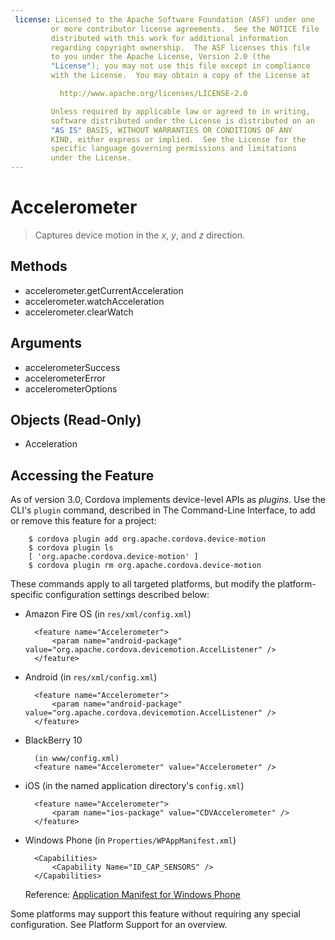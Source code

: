 ```yaml
---
 license: Licensed to the Apache Software Foundation (ASF) under one
         or more contributor license agreements.  See the NOTICE file
         distributed with this work for additional information
         regarding copyright ownership.  The ASF licenses this file
         to you under the Apache License, Version 2.0 (the
         "License"); you may not use this file except in compliance
         with the License.  You may obtain a copy of the License at

           http://www.apache.org/licenses/LICENSE-2.0

         Unless required by applicable law or agreed to in writing,
         software distributed under the License is distributed on an
         "AS IS" BASIS, WITHOUT WARRANTIES OR CONDITIONS OF ANY
         KIND, either express or implied.  See the License for the
         specific language governing permissions and limitations
         under the License.
---
```


# Accelerometer

> Captures device motion in the _x_, _y_, and _z_ direction.

## Methods

- accelerometer.getCurrentAcceleration
- accelerometer.watchAcceleration
- accelerometer.clearWatch

## Arguments

- accelerometerSuccess
- accelerometerError
- accelerometerOptions

## Objects (Read-Only)

- Acceleration

## Accessing the Feature

As of version 3.0, Cordova implements device-level APIs as _plugins_.
Use the CLI's `plugin` command, described in The Command-Line
Interface, to add or remove this feature for a project:

        $ cordova plugin add org.apache.cordova.device-motion
        $ cordova plugin ls
        [ 'org.apache.cordova.device-motion' ]
        $ cordova plugin rm org.apache.cordova.device-motion

These commands apply to all targeted platforms, but modify the
platform-specific configuration settings described below:

* Amazon Fire OS (in `res/xml/config.xml`)

        <feature name="Accelerometer">
            <param name="android-package" value="org.apache.cordova.devicemotion.AccelListener" />
        </feature>

* Android (in `res/xml/config.xml`)

        <feature name="Accelerometer">
            <param name="android-package" value="org.apache.cordova.devicemotion.AccelListener" />
        </feature>

* BlackBerry 10

        (in www/config.xml)
        <feature name="Accelerometer" value="Accelerometer" />

* iOS (in the named application directory's `config.xml`)

        <feature name="Accelerometer">
            <param name="ios-package" value="CDVAccelerometer" />
        </feature>

* Windows Phone (in `Properties/WPAppManifest.xml`)

        <Capabilities>
            <Capability Name="ID_CAP_SENSORS" />
        </Capabilities>

  Reference: [Application Manifest for Windows Phone](http://msdn.microsoft.com/en-us/library/ff769509%28v=vs.92%29.aspx)

Some platforms may support this feature without requiring any special
configuration.  See Platform Support for an overview.
